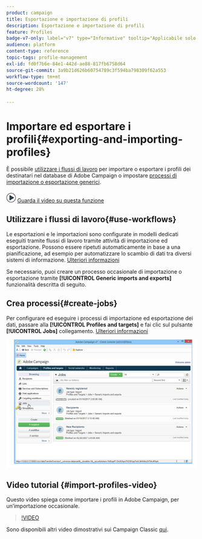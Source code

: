 ```yaml
---
product: campaign
title: Esportazione e importazione di profili
description: Esportazione e importazione di profili
feature: Profiles
badge-v7-only: label="v7" type="Informative" tooltip="Applicabile solo a Campaign Classic v7"
audience: platform
content-type: reference
topic-tags: profile-management
exl-id: fd0f7b6e-84e1-442d-ae88-817fb6758d64
source-git-commit: 3a9b21d626b60754789c3f594ba798309f62a553
workflow-type: tm+mt
source-wordcount: '147'
ht-degree: 28%

---
```


# Importare ed esportare i profili{#exporting-and-importing-profiles}



È possibile [utilizzare i flussi di lavoro](#use-workflows) per importare o esportare i profili dei destinatari nel database di Adobe Campaign o impostare [processi di importazione o esportazione generici](#create-jobs).

![](assets/do-not-localize/how-to-video.png) [Guarda il video su questa funzione](#import-profiles-video)

## Utilizzare i flussi di lavoro{#use-workflows}

Le esportazioni e le importazioni sono configurate in modelli dedicati eseguiti tramite flussi di lavoro tramite attività di importazione ed esportazione. Possono essere ripetuti automaticamente in base a una pianificazione, ad esempio per automatizzare lo scambio di dati tra diversi sistemi di informazione. [Ulteriori informazioni](../../platform/using/import-export-workflows.md#best-practices-when-importing-data)

Se necessario, puoi creare un processo occasionale di importazione o esportazione tramite **[!UICONTROL Generic imports and exports]** funzionalità descritta di seguito.

## Crea processi{#create-jobs}

Per configurare ed eseguire i processi di importazione ed esportazione dei dati, passare alla **[!UICONTROL Profiles and targets]** e fai clic sul pulsante **[!UICONTROL Jobs]** collegamento. [Ulteriori informazioni](../../platform/using/about-generic-imports-exports.md)

![](assets/s_ncs_user_interface_import_link.png)


## Video tutorial {#import-profiles-video}

Questo video spiega come importare i profili in Adobe Campaign, per un’importazione occasionale.

>[!VIDEO](https://video.tv.adobe.com/v/25608?quality=12)

Sono disponibili altri video dimostrativi sui Campaign Classic [qui](https://experienceleague.adobe.com/docs/campaign-classic-learn/tutorials/overview.html?lang=it).
